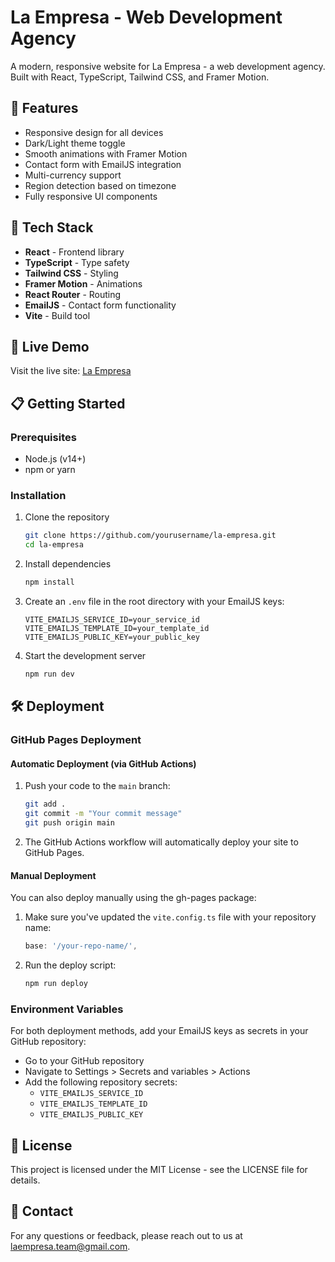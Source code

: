 # La Empresa - Web Development Agency

A modern, responsive website for La Empresa - a web development agency. Built with React, TypeScript, Tailwind CSS, and Framer Motion.

## 🌟 Features

- Responsive design for all devices
- Dark/Light theme toggle
- Smooth animations with Framer Motion
- Contact form with EmailJS integration
- Multi-currency support
- Region detection based on timezone
- Fully responsive UI components

## 🔧 Tech Stack

- **React** - Frontend library
- **TypeScript** - Type safety
- **Tailwind CSS** - Styling
- **Framer Motion** - Animations
- **React Router** - Routing
- **EmailJS** - Contact form functionality
- **Vite** - Build tool

## 🚀 Live Demo

Visit the live site: [La Empresa](https://yourusername.github.io/la-empresa/)

## 📋 Getting Started

### Prerequisites

- Node.js (v14+)
- npm or yarn

### Installation

1. Clone the repository
   ```bash
   git clone https://github.com/yourusername/la-empresa.git
   cd la-empresa
   ```

2. Install dependencies
   ```bash
   npm install
   ```

3. Create an `.env` file in the root directory with your EmailJS keys:
   ```
   VITE_EMAILJS_SERVICE_ID=your_service_id
   VITE_EMAILJS_TEMPLATE_ID=your_template_id
   VITE_EMAILJS_PUBLIC_KEY=your_public_key
   ```

4. Start the development server
   ```bash
   npm run dev
   ```

## 🛠️ Deployment

### GitHub Pages Deployment

#### Automatic Deployment (via GitHub Actions)

1. Push your code to the `main` branch:
   ```bash
   git add .
   git commit -m "Your commit message"
   git push origin main
   ```

2. The GitHub Actions workflow will automatically deploy your site to GitHub Pages.

#### Manual Deployment

You can also deploy manually using the gh-pages package:

1. Make sure you've updated the `vite.config.ts` file with your repository name:
   ```typescript
   base: '/your-repo-name/',
   ```

2. Run the deploy script:
   ```bash
   npm run deploy
   ```

### Environment Variables

For both deployment methods, add your EmailJS keys as secrets in your GitHub repository:
- Go to your GitHub repository
- Navigate to Settings > Secrets and variables > Actions
- Add the following repository secrets:
  - `VITE_EMAILJS_SERVICE_ID`
  - `VITE_EMAILJS_TEMPLATE_ID`
  - `VITE_EMAILJS_PUBLIC_KEY`

## 📝 License

This project is licensed under the MIT License - see the LICENSE file for details.

## 👥 Contact

For any questions or feedback, please reach out to us at laempresa.team@gmail.com. 
